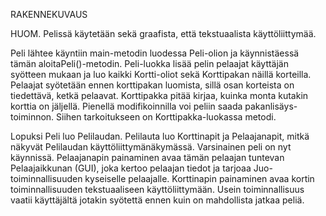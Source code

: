 RAKENNEKUVAUS

HUOM. Pelissä käytetään sekä graafista, että tekstuaalista käyttöliittymää.

Peli lähtee käyntiin main-metodin luodessa Peli-olion ja käynnistäessä tämän aloitaPeli()-metodin.
Peli-luokka lisää pelin pelaajat käyttäjän syötteen mukaan ja luo kaikki Kortti-oliot sekä Korttipakan näillä korteilla.
Pelaajat syötetään ennen korttipakan luomista, sillä osan korteista on tiedettävä, ketkä pelaavat. Korttipakka pitää
kirjaa, kuinka monta kutakin korttia on jäljellä. Pienellä modifikoinnilla voi peliin saada pakanlisäys-toiminnon.
Siihen tarkoitukseen on Korttipakka-luokassa metodi.

   Lopuksi Peli luo Pelilaudan. Pelilauta luo Korttinapit ja Pelaajanapit, mitkä näkyvät Pelilaudan
käyttöliittymänäkymässä. Varsinainen peli on nyt käynnissä. Pelaajanapin painaminen avaa tämän pelaajan 
tuntevan Pelaajaikkunan (GUI), joka kertoo pelaajan tiedot ja tarjoaa Juo-toiminnallisuuden kyseiselle pelaajalle.
Korttinapin painaminen avaa kortin toiminnallisuuden tekstuaaliseen käyttöliittymään.
Usein toiminnallisuus vaatii käyttäjältä jotakin syötettä ennen kuin on mahdollista jatkaa peliä.
